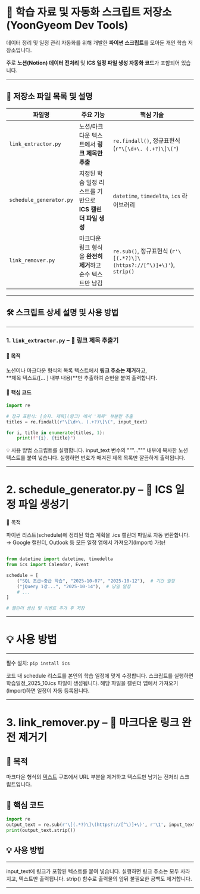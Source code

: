 # 🚀 학습 자료 및 자동화 스크립트 저장소 (YoonGyeom Dev Tools)

데이터 정리 및 일정 관리 자동화를 위해 개발한 **파이썬 스크립트**를 모아둔 개인 학습 저장소입니다.  

주로 **노션(Notion) 데이터 전처리** 및 **ICS 일정 파일 생성 자동화 코드**가 포함되어 있습니다.

---

## 📂 저장소 파일 목록 및 설명

| 파일명                | 주요 기능                                                        | 핵심 기술 |
|---------------------|------------------------------------------------------------------|-----------|
| `link_extractor.py` | 노션/마크다운 텍스트에서 **링크 제목만 추출**                   | `re.findall()`, 정규표현식 (`r"\[\d+\. (.+?)\]\("`) |
| `schedule_generator.py` | 지정된 학습 일정 리스트를 기반으로 **ICS 캘린더 파일 생성**        | `datetime`, `timedelta`, `ics` 라이브러리 |
| `link_remover.py`   | 마크다운 링크 형식을 **완전히 제거**하고 순수 텍스트만 남김       | `re.sub()`, 정규표현식 (`r'\[(.*?)\]\(https?://[^\)]+\)'`), `strip()` |

---

## 🛠️ 스크립트 상세 설명 및 사용 방법

---

### 1. `link_extractor.py` – 🎯 링크 제목 추출기

#### 🔹 목적  
노션이나 마크다운 형식의 목록 텍스트에서 **링크 주소는 제거**하고,  
**제목 텍스트([... ] 내부 내용)**만 추출하여 순번을 붙여 출력합니다.

#### 🧠 핵심 코드
```python
import re

# 정규 표현식: [숫자. 제목](링크) 에서 '제목' 부분만 추출
titles = re.findall(r"\[\d+\. (.+?)\]\(", input_text)

for i, title in enumerate(titles, 1):
    print(f"{i}. {title}")

```

💡 사용 방법
스크립트를 실행합니다.
input_text 변수의 """...""" 내부에 복사한 노션 텍스트를 붙여 넣습니다.
실행하면 번호가 매겨진 제목 목록만 깔끔하게 출력됩니다.

---

# 2. schedule_generator.py – 📅 ICS 일정 파일 생성기

🔹 목적

파이썬 리스트(schedule)에 정리된 학습 계획을 .ics 캘린더 파일로 자동 변환합니다.
→ Google 캘린더, Outlook 등 모든 일정 앱에서 가져오기(Import) 가능!

```python

from datetime import datetime, timedelta
from ics import Calendar, Event

schedule = [
    ("SQL 초급~중급 학습", "2025-10-07", "2025-10-12"),  # 기간 일정
    ("jQuery 1강...", "2025-10-14"),  # 당일 일정
    # ...
]

# 캘린더 생성 및 이벤트 추가 후 저장

```

---

# 💡 사용 방법

---

필수 설치: `pip install ics`


코드 내 schedule 리스트를 본인의 학습 일정에 맞게 수정합니다.
스크립트를 실행하면 학습일정_2025_10.ics 파일이 생성됩니다.
해당 파일을 캘린더 앱에서 가져오기(Import)하면 일정이 자동 등록됩니다.

---

# 3. link_remover.py – 🔗 마크다운 링크 완전 제거기

## 🔹 목적

마크다운 형식의 [텍스트](링크) 구조에서 URL 부분을 제거하고
텍스트만 남기는 전처리 스크립트입니다.

## 🧠 핵심 코드 


```python
import re
output_text = re.sub(r'\[(.*?)\]\(https?://[^\)]+\)', r'\1', input_text)
print(output_text.strip())
```

## 💡 사용 방법

---

input_text에 링크가 포함된 텍스트를 붙여 넣습니다.
실행하면 링크 주소는 모두 사라지고, 텍스트만 출력됩니다.
strip() 함수로 출력물의 앞뒤 불필요한 공백도 제거합니다.

---

